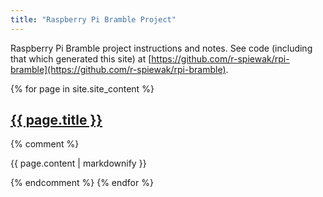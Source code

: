 ```yaml
---
title: "Raspberry Pi Bramble Project"
---
```

Raspberry Pi Bramble project instructions and notes. See code (including that which generated this site) at [https://github.com/r-spiewak/rpi-bramble](https://github.com/r-spiewak/rpi-bramble).

{% for page in site.site_content %}
  <h2>
    <a href="{{ page.url }}">
      {{ page.title }}
    </a>
  </h2>
  {% comment %}
  <p>{{ page.content | markdownify }}</p>
  {% endcomment %}
{% endfor %}